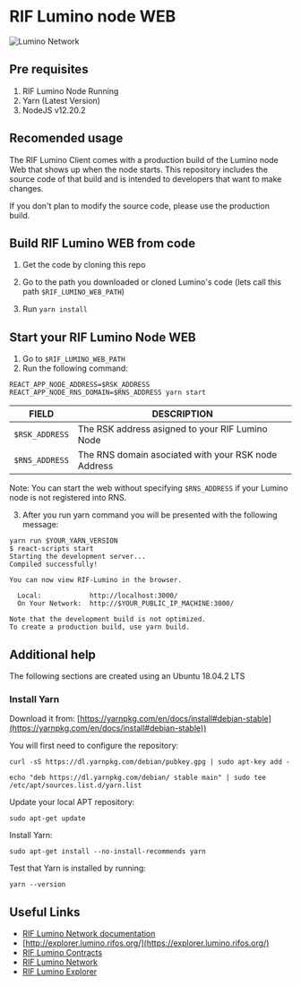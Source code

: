 # RIF Lumino node WEB

![Lumino Network](Lumino.png?raw=true "RIF Lumino Network")


## Pre requisites

1. RIF Lumino Node Running
2. Yarn (Latest Version)
3. NodeJS v12.20.2

## Recomended usage

The RIF Lumino Client comes with a production build of the Lumino node Web that shows up when the node starts. This repository includes the source code of that build and is intended to developers that want to make changes. 

If you don't plan to modify the source code, please use the production build.



## Build RIF Lumino WEB from code

1. Get the code by cloning this repo
2. Go to the path you downloaded or cloned Lumino's code (lets call this path `$RIF_LUMINO_WEB_PATH`)

3. Run ```yarn install```

## Start your RIF Lumino Node WEB

1. Go to `$RIF_LUMINO_WEB_PATH`
2. Run the following command:

```
REACT_APP_NODE_ADDRESS=$RSK_ADDRESS REACT_APP_NODE_RNS_DOMAIN=$RNS_ADDRESS yarn start
```

| FIELD                                   | DESCRIPTION                                                                |
|-----------------------------------------|----------------------------------------------------------------------------|
| `$RSK_ADDRESS`                          | The RSK address asigned to your RIF Lumino Node                                                  |
| `$RNS_ADDRESS`                           | The RNS domain asociated with your RSK node Address                                     |

Note: You can start the web without specifying `$RNS_ADDRESS` if your Lumino node is not registered into RNS. 


3.  After you run yarn command you will be presented with the following message:

```
yarn run $YOUR_YARN_VERSION
$ react-scripts start
Starting the development server...
Compiled successfully!

You can now view RIF-Lumino in the browser.

  Local:            http://localhost:3000/
  On Your Network:  http://$YOUR_PUBLIC_IP_MACHINE:3000/

Note that the development build is not optimized.
To create a production build, use yarn build.
```


## Additional help

The following sections are created using an Ubuntu 18.04.2 LTS


### Install Yarn

Download it from: [https://yarnpkg.com/en/docs/install#debian-stable](https://yarnpkg.com/en/docs/install#debian-stable))

You will first need to configure the repository:

``` curl -sS https://dl.yarnpkg.com/debian/pubkey.gpg | sudo apt-key add - ```
```
echo "deb https://dl.yarnpkg.com/debian/ stable main" | sudo tee /etc/apt/sources.list.d/yarn.list
```

Update your local APT repository:

```sudo apt-get update```

Install Yarn:

``````
sudo apt-get install --no-install-recommends yarn
``````

Test that Yarn is installed by running:

```
yarn --version
```

## Useful Links

* [RIF Lumino Network documentation](https://www.rifos.org/rif-lumino-network/)
* [http://explorer.lumino.rifos.org/](https://explorer.lumino.rifos.org/)
* [RIF Lumino Contracts](https://github.com/rsksmart/lumino-contracts) 
* [RIF Lumino Network](https://github.com/rsksmart/lumino) 
* [RIF Lumino Explorer](https://github.com/rsksmart/lumino-explorer) 

